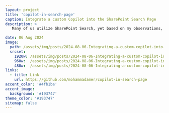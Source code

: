 ```yaml
---
layout: project
title: 'copilot-in-search-page'
caption: Integrate a custom Copilot into the SharePoint Search Page
description: >
   Many of us utilize SharePoint Search, yet based on my observations, several non-developer end-users struggle to effectively navigate SharePoint Search to locate their desired content. This observation prompted me to consider enhancing SharePoint Search with a Copilot feature through an SPFx extension. This extension would incorporate a custom Copilot, drawing on SharePoint Site Content as its knowledge base. Have you considered the possibility of adding a custom copilot to your SharePoint site's search page? In this article, we will explore the how to integrate a custom copilot into the SharePoint Site Search Page via the SharePoint Framework (SPFx), with the goal of improving your SharePoint Search experience.

date: 06 Aug 2024
image: 
  path: /assets/img/posts/2024-08-06-Integrating-a-custom-copilot-into-the-SharePoint-Search-Page/screenshot-solution-in-action04.png
  srcset: 
    1920w: /assets/img/posts/2024-08-06-Integrating-a-custom-copilot-into-the-SharePoint-Search-Page/screenshot-solution-in-action04.png
    960w:  /assets/img/posts/2024-08-06-Integrating-a-custom-copilot-into-the-SharePoint-Search-Page/screenshot-solution-in-action04.png
    480w:  /assets/img/posts/2024-08-06-Integrating-a-custom-copilot-into-the-SharePoint-Search-Page/screenshot-solution-in-action04.png
links:
  - title: Link
    url: https://github.com/mohammadamer/copilot-in-search-page
accent_color: '#4fb1ba'
accent_image:
  background: '#193747'
theme_color: '#193747'
sitemap: false
---
```

